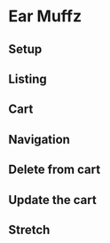 # Ear Muffz

## Setup




## Listing




## Cart




## Navigation


## Delete from cart



## Update the cart




## Stretch



